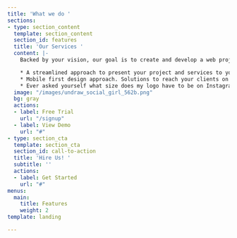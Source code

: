 ```yaml
---
title: 'What we do '
sections:
- type: section_content
  template: section_content
  section_id: features
  title: 'Our Services '
  content: |-
    Backed by your vision, our goal is to create and develop a web project where your content is the driving force.

    * A streamlined approach to present your project and services to your audience.
    * Mobile first design approach. Solutions to reach your clients on mobile and desktop.
    * Ever asked yourself what size does my logo have to be on Instagram, what time do I need to post to maximize reach and accumulate potential customers? Benefit for the best in class design
  image: "/images/undraw_social_girl_562b.png"
  bg: gray
  actions:
  - label: Free Trial
    url: "/signup"
  - label: View Demo
    url: "#"
- type: section_cta
  template: section_cta
  section_id: call-to-action
  title: 'Hire Us! '
  subtitle: ''
  actions:
  - label: Get Started
    url: "#"
menus:
  main:
    title: Features
    weight: 2
template: landing

---
```

